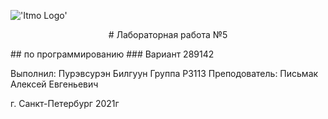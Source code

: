 
!['Itmo Logo'](Lab5/ITMO_University.png=100x)




<p align=center> # Лабораторная работа №5 </p>
## по программированию  
### Вариант 289142  




Выполнил:
Пурэвсурэн Билгуун 
Группа Р3113 
Преподователь: 
Письмак Алексей Евгеньевич 



г. Санкт-Петербург 2021г

